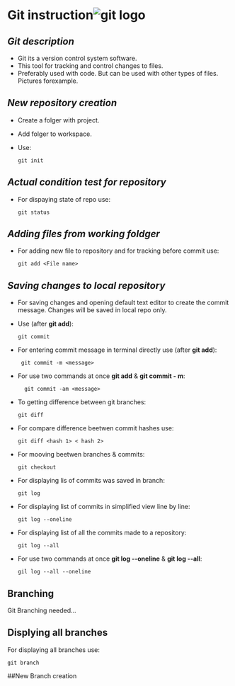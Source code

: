 #     **Git instruction**![git logo](git-logo.png)

## *Git description* 

* Git its a version control system software.
* This tool for tracking and control changes to files. 
* Preferably used with code. But can be used with other types of files. Pictures forexample.


## *New repository creation*
* Create a folger with project.
* Add folger to workspace.
* Use:

      git init


## *Actual condition test for repository*
* For dispaying state of repo use:
              
      git status

## *Adding files from working foldger*
* For adding new file to repository and for tracking before commit use:
         
      git add <File name>

## *Saving changes to **local** repository*
* For saving changes and opening default text editor  to create the commit message. Changes will be saved in local repo only. 
* Use (after **git add**):

         
      git commit

* For entering commit message  in terminal directly use (after **git add**):

       git commit -m <message>

* For use two commands at once **git add** & **git commit - m**:
        
        git commit -am <message>

* To getting difference between git branches: 
  
      git diff

* For compare difference beetwen commit hashes use:
  
      git diff <hash 1> < hash 2>

* For mooving beetwen branches & commits:

      git checkout

* For displaying lis of commits was saved in branch:

      git log

* For displaying list of commits in simplified view line by line:

      git log --oneline

* For displaying list of all the commits made to a repository:

      git log --all

* For use two commands at once **git log --oneline** & **git log --all**:

      gil log --all --oneline

## Branching

Git Branching needed...

## Displying all branches

For displaying all branches use:
  
    git branch 



##New Branch creation